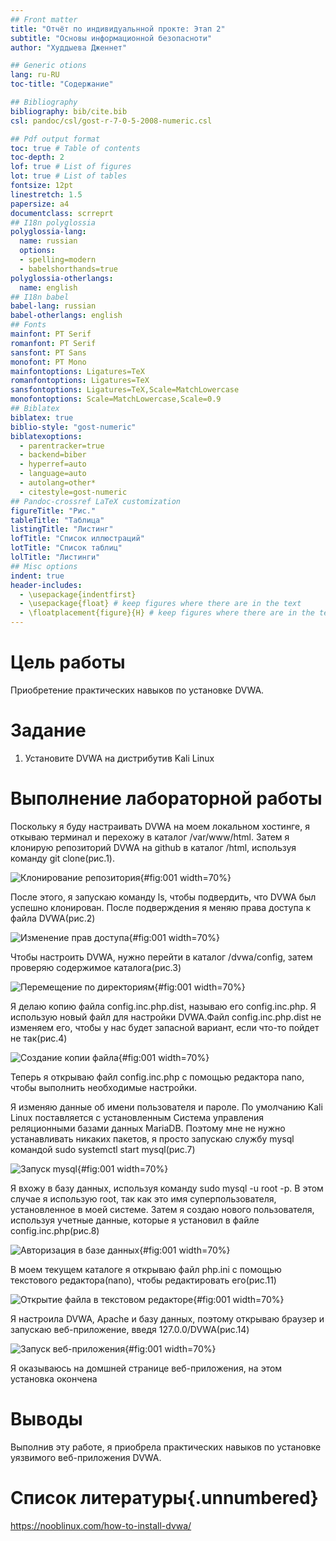 ```yaml
---
## Front matter
title: "Отчёт по индивидуальнной прокте: Этап 2"
subtitle: "Основы информационной безопасноти"
author: "Худдыева Дженнет"

## Generic otions
lang: ru-RU
toc-title: "Содержание"

## Bibliography
bibliography: bib/cite.bib
csl: pandoc/csl/gost-r-7-0-5-2008-numeric.csl

## Pdf output format
toc: true # Table of contents
toc-depth: 2
lof: true # List of figures
lot: true # List of tables
fontsize: 12pt
linestretch: 1.5
papersize: a4
documentclass: scrreprt
## I18n polyglossia
polyglossia-lang:
  name: russian
  options:
  - spelling=modern
  - babelshorthands=true
polyglossia-otherlangs:
  name: english
## I18n babel
babel-lang: russian
babel-otherlangs: english
## Fonts
mainfont: PT Serif
romanfont: PT Serif
sansfont: PT Sans
monofont: PT Mono
mainfontoptions: Ligatures=TeX
romanfontoptions: Ligatures=TeX
sansfontoptions: Ligatures=TeX,Scale=MatchLowercase
monofontoptions: Scale=MatchLowercase,Scale=0.9
## Biblatex
biblatex: true
biblio-style: "gost-numeric"
biblatexoptions:
  - parentracker=true
  - backend=biber
  - hyperref=auto
  - language=auto
  - autolang=other*
  - citestyle=gost-numeric
## Pandoc-crossref LaTeX customization
figureTitle: "Рис."
tableTitle: "Таблица"
listingTitle: "Листинг"
lofTitle: "Список иллюстраций"
lotTitle: "Список таблиц"
lolTitle: "Листинги"
## Misc options
indent: true
header-includes:
  - \usepackage{indentfirst}
  - \usepackage{float} # keep figures where there are in the text
  - \floatplacement{figure}{H} # keep figures where there are in the text
---
```


# Цель работы

Приобретение практических навыков по установке DVWA.

# Задание

1. Установите DVWA на дистрибутив Kali Linux

# Выполнение лабораторной работы

Поскольку я буду настраивать DVWA на моем локальном хостинге, я откываю терминал и перехожу в каталог /var/www/html. Затем я клонирую репозиторий DVWA на github в каталог /html, используя команду git clone(рис.1).

![Клонирование репозитория](image/1.png){#fig:001 width=70%}

После этого, я запускаю команду ls, чтобы подвердить, что DVWA был успешно клонирован. После подверждения я меняю права доступа к файла DVWA(рис.2)

![Изменение прав доступа](image/2.png){#fig:001 width=70%}

Чтобы настроить DVWA, нужно перейти в каталог /dvwa/config, затем проверяю содержимое каталога(рис.3)

![Перемещение по директориям](image/3.png){#fig:001 width=70%}

Я делаю копию файла config.inc.php.dist, называю его config.inc.php. Я использую новый файл для настройки DVWA.Файл config.inc.php.dist не изменяем его, чтобы у нас будет запасной вариант, если что-то пойдет не так(рис.4)

![Создание копии файла](image/4.png){#fig:001 width=70%}

Теперь я открываю файл config.inc.php с помощью редактора nano, чтобы выполнить необходимые настройки.

Я изменяю данные об имени пользователя и пароле.
По умолчанию Kali Linux поставляется с установленным Система управления реляционными базами данных MariaDB. Поэтому мне не нужно устанавливать никаких пакетов, я просто запускаю службу mysql командой sudo systemctl start mysql(рис.7)

![Запуск mysql](image/6.png){#fig:001 width=70%}

Я вхожу в базу данных, используя команду sudo mysql -u root -p. В этом случае я использую root, так как это имя суперпользователя, установленное в моей системе. Затем я создаю нового пользователя, используя учетные данные, которые я установил в файле config.inc.php(рис.8)

![Авторизация в базе данных](image/7.png){#fig:001 width=70%}

В моем текущем каталоге я открываю файл php.ini с помощью текстового редактора(nano), чтобы редактировать его(рис.11)

![Открытие файла в текстовом редакторе](image/9.png){#fig:001 width=70%}

Я настроила DVWA, Apache и базу данных, поэтому открываю браузер и запускаю веб-приложение, введя 127.0.0/DVWA(рис.14)

![Запуск веб-приложения](image/10.png){#fig:001 width=70%}

Я оказываюсь на домшней странице веб-приложения, на этом установка окончена

# Выводы

Выполнив эту работе, я приобрела практических навыков по установке уязвимого веб-приложения DVWA.

# Список литературы{.unnumbered}

https://nooblinux.com/how-to-install-dvwa/
